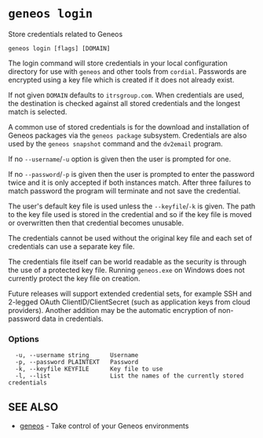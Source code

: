 # `geneos login`

Store credentials related to Geneos

```text
geneos login [flags] [DOMAIN]
```

The login command will store credentials in your local configuration
directory for use with `geneos` and other tools from `cordial`.
Passwords are encrypted using a key file which is created if it does not
already exist.

If not given `DOMAIN` defaults to `itrsgroup.com`. When credentials are
used, the destination is checked against all stored credentials and the
longest match is selected.

A common use of stored credentials is for the download and installation
of Geneos packages via the `geneos package` subsystem. Credentials are
also used by the `geneos snapshot` command and the `dv2email` program.

If no `--username`/`-u` option is given then the user is prompted for
one.

If no `--password`/`-p` is given then the user is prompted to enter the
password twice and it is only accepted if both instances match. After
three failures to match password the program will terminate and not save
the credential.

The user's default key file is used unless the `--keyfile`/`-k` is
given. The path to the key file used is stored in the credential and so
if the key file is moved or overwritten then that credential becomes
unusable.

The credentials cannot be used without the original key file and each
set of credentials can use a separate key file.

The credentials file itself can be world readable as the security is
through the use of a protected key file. Running `geneos.exe` on Windows
does not currently protect the key file on creation.

Future releases will support extended credential sets, for example SSH
and 2-legged OAuth ClientID/ClientSecret (such as application keys from
cloud providers). Another addition may be the automatic encryption of
non-password data in credentials.

### Options

```text
  -u, --username string      Username
  -p, --password PLAINTEXT   Password
  -k, --keyfile KEYFILE      Key file to use
  -l, --list                 List the names of the currently stored credentials
```

## SEE ALSO

* [geneos](geneos.md)	 - Take control of your Geneos environments
